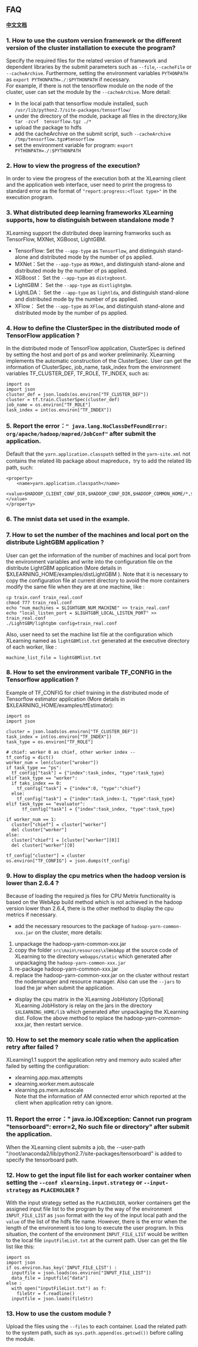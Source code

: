 ## FAQ

[**中文文档**](./faq_cn.md)

### 1. How to use the custom version framework or the different version of the cluster installation to execute the program?  
Specify the required files for the related version of framework and dependent libraries by the submit parameters such as `--file`,`--cacheFile` or `--cacheArchive`. Furthermore, setting the environment variables `PYTHONPATH` as `export PYTHONPATH=./:$PYTHONPATH` if necessary.  
For example, if there is not the tensorflow module on the node of the cluster, user can set the module by the `--cacheArchive`. More detail:   
- In the local path that tensorflow module installed, such `/usr/lib/python2.7/site-packages/tensorflow/`  
- under the directory of the module, package all files in the directory,like ` tar -zcvf  tensorflow.tgz ./*`    
- upload the package to hdfs   
- add the cacheArchive on the submit script, such `--cacheArchive /tmp/tensorflow.tgz#tensorflow`   
- set the environment variable for program: `export PYTHONPATH=./:$PYTHONPATH`  

### 2. How to view the progress of the execution?
In order to view the progress of the execution both at the XLearning client and the application web interface, user need to print the progress to standard error as the format of `"report:progress:<float type>"` in the execution program.  

### 3. What distributed deep learning frameworks XLearning supports, how to distinguish between standalone mode ?    
XLearning support the distributed deep learning framworks such as TensorFlow, MXNet, XGBoost, LightGBM.  
- TensorFlow: Set the `--app-type` as `TensorFlow`, and distinguish stand-alone and distributed mode by the number of ps applied.   
- MXNet：Set the `--app-type` as `MXNet`, and distinguish stand-alone and distributed mode by the number of ps applied.   
- XGBoost： Set the `--app-type` as `distxgboost`.  
- LightGBM： Set the `--app-type` as `distlightgbm`.
- LightLDA： Set the `--app-type` as `lightlda`,  and distinguish stand-alone and distributed mode by the number of ps applied.
- XFlow： Set the `--app-type` as `XFlow`, and distinguish stand-alone and distributed mode by the number of ps applied.

### 4. How to define the ClusterSpec in the distributed mode of TensorFlow application ?  
In the distributed mode of TensorFlow application, ClusterSpec is defined by setting the host and port of ps and worker preliminarily. XLearning implements the automatic construction of the ClusterSpec. User can get the information of ClusterSpec, job\_name, task\_index from the environment variables TF\_CLUSTER\_DEF, TF\_ROLE, TF\_INDEX, such as:  

    import os
    import json
    cluster_def = json.loads(os.environ["TF_CLUSTER_DEF"])
    cluster = tf.train.ClusterSpec(cluster_def)
    job_name = os.environ["TF_ROLE"]
    task_index = int(os.environ["TF_INDEX"])


### 5. Report the error：`" java.lang.NoClassDefFoundError: org/apache/hadoop/mapred/JobConf"` after submit the application.       
Default that the `yarn.application.classpath` setted in the `yarn-site.xml` not contains the related lib package about mapreduce，try to add the related lib path, such:    

    <property>
        <name>yarn.application.classpath</name>    
        <value>$HADOOP_CLIENT_CONF_DIR,$HADOOP_CONF_DIR,$HADOOP_COMMON_HOME/*,$HADOOP_COMMON_HOME/lib/*,$HADOOP_HDFS_HOME/*,$HADOOP_HDFS_HOME/lib/*,$HADOOP_YARN_HOME/*,$HADOOP_YARN_HOME/lib/*,$HADOOP_MAPRED_HOME/*,$HADOOP_MAPRED_HOME/lib/*</value>  
    </property>  


### 6. The mnist data set used in the example.  

### 7. How to set the number of the machines and local port on the distribute LightGBM application ?  
User can get the information of the number of machines and local port from the environment variables and write into the configuration file on the distribute LightGBM application (More details in $XLEARNING_HOME/examples/distLightGBM ). Note that it is necessary to copy the configuration file at current directory to avoid the more containers modify the same file when they are at one machine, like :   

    cp train.conf train_real.conf
    chmod 777 train_real.conf
    echo "num_machines = $LIGHTGBM_NUM_MACHINE" >> train_real.conf
    echo "local_listen_port = $LIGHTGBM_LOCAL_LISTEN_PORT" >> train_real.conf
    ./LightGBM/lightgbm config=train_real.conf


Also, user need to set the machine list file at the configuration which XLearning named as `lightGBMlist.txt` generated at the executive directory of each worker, like :  

    machine_list_file = lightGBMlist.txt


### 8. How to set the environment varibale TF_CONFIG in the Tensorflow application ?  
Example of TF_CONFIG for chief training in the distributed mode of Tensorflow estimator application (More details in $XLEARNING_HOME/examples/tfEstimator):    

    import os
    import json
    
    cluster = json.loads(os.environ["TF_CLUSTER_DEF"])
    task_index = int(os.environ["TF_INDEX"])
    task_type = os.environ["TF_ROLE"]

    # chief: worker 0 as chief, other worker index --
    tf_config = dict()
    worker_num = len(cluster["wroker"])
    if task_type == "ps":
	  tf_config["task"] = {"index":task_index, "type":task_type}
    elif task_type == "worker":
	  if taks_index == 0:
	    tf_config["task"] = {"index":0, "type":"chief"}
	  else:
		tf_config["task"] = {"index":task_index-1, "type":task_type}
	elif task_type == "evaluator":
    	  tf_config["task"] = {"index":task_index, "type":task_type}

    if worker_num == 1:
	  cluster["chief"] = cluster["worker"]
	  del cluster["worker"]
    else:
	  cluster["chief"] = [cluster["worker"][0]]
	  del cluster["worker"][0]

    tf_config["cluster"] = cluster
    os.environ["TF_CONFIG"] = json.dumps(tf_config)
  

### 9. How to display the cpu metrics when the hadoop version is lower than 2.6.4 ?   

Because of loading the required js files for CPU Metrix functionality is based on the WebApp build method which is not achieved in the hadoop version lower than 2.6.4, there is the other method to display the cpu metrics if necessary.   
- add the necessary resources to the package of `hadoop-yarn-common-xxx.jar` on the cluster, more details:  
1) unpackage the hadoop-yarn-common-xxx.jar  
2) copy the folder `src\main\resources\xlWebApp` at the source code of XLearning to the directory `webapps/static` which generated after unpackaging the `hadoop-yarn-common-xxx.jar`  
3) re-package hadoop-yarn-common-xxx.jar  
4) replace the hadoop-yarn-common-xxx.jar on the cluster without restart the nodemanager and resource manager. Also can use the `--jars` to load the jar when submit the application.  
- display the cpu matrix in the XLearning JobHistory [Optional]  
XLearning JobHistory is relay on the jars in the directory `$XLEARNING_HOME/lib` which generated after unpackaging the XLearning dist. Follow the above method to replace the hadoop-yarn-common-xxx.jar, then restart service.  


### 10. How to set the memory scale ratio when the application retry after failed ?  
XLearning1.1 support the application retry and memory auto scaled after failed by setting the configuration:  
- xlearning.app.max.attempts  
- xlearning.worker.mem.autoscale  
- xlearning.ps.mem.autoscale  
Note that the information of AM connected error which reported at the client when application retry can ignore. 

### 11. Report the error：" java.io.IOException: Cannot run program "tensorboard": error=2, No such file or directory" after submit the application.       
When the XLearning client submits a job, the --user-path "/root/anaconda2/lib/python2.7/site-packages/tensorboard" is added to specify the tensorboard path.

### 12. How to get the input file list for each worker container when setting the `--conf xlearning.input.strategy` or `--input-strategy` as `PLACEHOLDER` ?
With the input strategy setted as the `PLACEHOLDER`, worker containers get the assigned input file list to the program by the way of the environment `INPUT_FILE_LIST` as `json` format with the `key` of the input local path and the `value` of the list of the hdfs file name. However, there is the error when the length of the environment is too long to execute the user program. In this situation, the content of the environment `INPUT_FILE_LIST` would be written to the local file `inputFileList.txt` at the current path.
User can get the file list like this:

    import os
    import json
    if os.environ.has_key('INPUT_FILE_LIST') :
      inputfile = json.loads(os.environ["INPUT_FILE_LIST"])
      data_file = inputfile["data"]
    else :
      with open("inputFileList.txt") as f:
        fileStr = f.readline()
      inputfile = json.loads(fileStr)


### 13. How to use the custom module ?
Upload the files using the `--files` to each container. Load the related path to the system path, such as `sys.path.append(os.getcwd())` before calling the module.  

